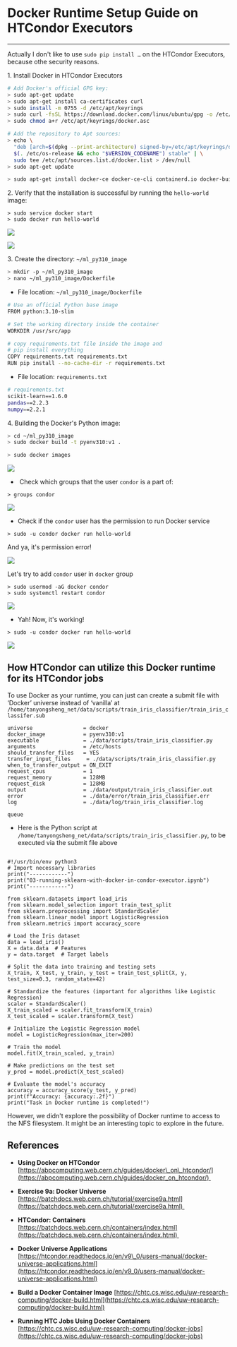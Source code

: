 # Docker Runtime Setup Guide on HTCondor Executors
---------------------------------------------

Actually I don't like to use `sudo pip install …` on the HTCondor Executors, because othe security reasons.

1\. Install Docker in HTCondor Executors

```bash
# Add Docker's official GPG key:
> sudo apt-get update
> sudo apt-get install ca-certificates curl
> sudo install -m 0755 -d /etc/apt/keyrings
> sudo curl -fsSL https://download.docker.com/linux/ubuntu/gpg -o /etc/apt/keyrings/docker.asc
> sudo chmod a+r /etc/apt/keyrings/docker.asc

# Add the repository to Apt sources:
> echo \
  "deb [arch=$(dpkg --print-architecture) signed-by=/etc/apt/keyrings/docker.asc] https://download.docker.com/linux/ubuntu \
  $(. /etc/os-release && echo "$VERSION_CODENAME") stable" | \
  sudo tee /etc/apt/sources.list.d/docker.list > /dev/null
> sudo apt-get update
```

```bash
> sudo apt-get install docker-ce docker-ce-cli containerd.io docker-buildx-plugin docker-compose-plugin
```

2\. Verify that the installation is successful by running the `hello-world` image:

```text-plain
> sudo service docker start
> sudo docker run hello-world
```

![](/images/Docker%20Runtime%20Setup%20Guide%20on.png)

![](/images/1_Docker%20Runtime%20Setup%20Guide%20on.png)

3\. Create the directory: `~/ml_py310_image`

```bash
> mkdir -p ~/ml_py310_image
> nano ~/ml_py310_image/Dockerfile
```

*   File location: `~/ml_py310_image/Dockerfile`

```bash
# Use an official Python base image
FROM python:3.10-slim

# Set the working directory inside the container
WORKDIR /usr/src/app

# copy requirements.txt file inside the image and
# pip install everything
COPY requirements.txt requirements.txt
RUN pip install --no-cache-dir -r requirements.txt
```

*   File location: `requirements.txt`

```bash
# requirements.txt
scikit-learn==1.6.0
pandas==2.2.3
numpy==2.2.1
```

4\. Building the Docker's Python image:

```bash
> cd ~/ml_py310_image
> sudo docker build -t pyenv310:v1 .
```

```bash
> sudo docker images
```

![](/images/2_Docker%20Runtime%20Setup%20Guide%20on.png)

*    Check which groups that the user `condor` is a part of:

```text-plain
> groups condor
```

![](/images/3_Docker%20Runtime%20Setup%20Guide%20on.png)

*   Check if the `condor` user has the permission to run Docker service

```text-plain
> sudo -u condor docker run hello-world
```

And ya, it's permission error!

![](/images/4_Docker%20Runtime%20Setup%20Guide%20on.png)

Let's try to add `condor` user in `docker` group 

```text-plain
> sudo usermod -aG docker condor
> sudo systemctl restart condor
```

![](/images/5_Docker%20Runtime%20Setup%20Guide%20on.png)

*   Yah! Now, it's working!

```text-plain
> sudo -u condor docker run hello-world
```

![](/images/6_Docker%20Runtime%20Setup%20Guide%20on.png)

How HTCondor can utilize this Docker runtime for its HTCondor jobs
------------------------------------------------------------------

To use Docker as your runtime, you can just can create a submit file with ‘Docker’ universe instead of ‘vanilla’ at `/home/tanyongsheng_net/data/scripts/train_iris_classifier/train_iris_classifer.sub`

```text-plain
universe                = docker
docker_image            = pyenv310:v1
executable              = ./data/scripts/train_iris_classifier.py
arguments               = /etc/hosts
should_transfer_files   = YES
transfer_input_files     = ./data/scripts/train_iris_classifier.py
when_to_transfer_output = ON_EXIT
request_cpus            = 1
request_memory          = 128MB
request_disk            = 128MB
output                  = ./data/output/train_iris_classifier.out
error                   = ./data/error/train_iris_classifier.err
log                     = ./data/log/train_iris_classifier.log

queue
```

*   Here is the Python script at `/home/tanyongsheng_net/data/scripts/train_iris_classifier.py`, to be executed via the submit file above

```text-plain

#!/usr/bin/env python3
# Import necessary libraries
print("------------")
print("03-running-sklearn-with-docker-in-condor-executor.ipynb")
print("------------")

from sklearn.datasets import load_iris
from sklearn.model_selection import train_test_split
from sklearn.preprocessing import StandardScaler
from sklearn.linear_model import LogisticRegression
from sklearn.metrics import accuracy_score

# Load the Iris dataset
data = load_iris()
X = data.data  # Features
y = data.target  # Target labels

# Split the data into training and testing sets
X_train, X_test, y_train, y_test = train_test_split(X, y, test_size=0.3, random_state=42)

# Standardize the features (important for algorithms like Logistic Regression)
scaler = StandardScaler()
X_train_scaled = scaler.fit_transform(X_train)
X_test_scaled = scaler.transform(X_test)

# Initialize the Logistic Regression model
model = LogisticRegression(max_iter=200)

# Train the model
model.fit(X_train_scaled, y_train)

# Make predictions on the test set
y_pred = model.predict(X_test_scaled)

# Evaluate the model's accuracy
accuracy = accuracy_score(y_test, y_pred)
print(f"Accuracy: {accuracy:.2f}")
print("Task in Docker runtime is completed!")
```

However, we didn't explore the possibility of Docker runtime to access to the NFS filesystem. It might be an interesting topic to explore in the future.

References
----------

*   **Using Docker on HTCondor** [https://abpcomputing.web.cern.ch/guides/docker\_on\_htcondor/](https://abpcomputing.web.cern.ch/guides/docker_on_htcondor/) 
*   **Exercise 9a: Docker Universe** [https://batchdocs.web.cern.ch/tutorial/exercise9a.html](https://batchdocs.web.cern.ch/tutorial/exercise9a.html) 
*   **HTCondor: Containers** [https://batchdocs.web.cern.ch/containers/index.html](https://batchdocs.web.cern.ch/containers/index.html) 
*   **Docker Universe Applications** [https://htcondor.readthedocs.io/en/v9\_0/users-manual/docker-universe-applications.html](https://htcondor.readthedocs.io/en/v9_0/users-manual/docker-universe-applications.html)
    
*   **Build a Docker Container Image** [https://chtc.cs.wisc.edu/uw-research-computing/docker-build.html](https://chtc.cs.wisc.edu/uw-research-computing/docker-build.html)
    
*   **Running HTC Jobs Using Docker Containers** [https://chtc.cs.wisc.edu/uw-research-computing/docker-jobs](https://chtc.cs.wisc.edu/uw-research-computing/docker-jobs)
